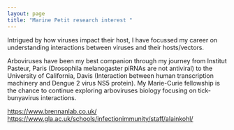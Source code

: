 ```yaml
---
layout: page
title: "Marine Petit research interest "
---
```


Intrigued by how viruses impact their host, I have focussed my career on understanding interactions between viruses and their hosts/vectors.

Arboviruses have been my best companion through my journey from Institut Pasteur, Paris (Drosophila melanogaster piRNAs are not antiviral) to the University of California, Davis (Interaction between human transcription machinery and Dengue 2 virus NS5 protein). My Marie-Curie fellowship is the chance to continue exploring arboviruses biology focusing on tick-bunyavirus interactions.

https://www.brennanlab.co.uk/
https://www.gla.ac.uk/schools/infectionimmunity/staff/alainkohl/
